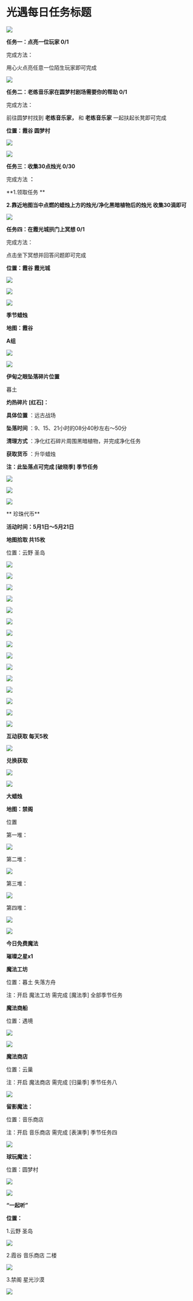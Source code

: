 # 光遇每日任务标题
![](https://img.166.net/reunionpub/1_kol_20250521_8172e63720f2e5e33129be555f19fb18.jpeg)

**任务一：点亮一位玩家 0/1**

完成方法：

用心火点亮任意一位陌生玩家即可完成

![](https://img.166.net/reunionpub/1_kol_20250521_2d40ecb7b6cb4fbe5f2d55c05524fc33.jpeg)

 **任务二：老练音乐家在圆梦村剧场需要你的帮助 0/1**

完成方法：

前往圆梦村找到 **老练音乐家，** 和 **老练音乐家** 一起扶起长凳即可完成

 **位置：霞谷 圆梦村**

![](https://img.166.net/reunionpub/1_kol_20250521_45234bbf6d12ef34049467b9f87b783c.jpeg)

![](https://img.166.net/reunionpub/1_kol_20250521_daa6ff23ef1cfa839d7e15704cb50298.jpeg)

 **任务三：收集30点烛光 0/30**

完成方法 **：**

 **1.领取任务  **

 **2.靠近地图当中点燃的蜡烛上方的烛光/净化黑暗植物后的烛光 收集30滴即可**

![](https://img.166.net/reunionpub/1_kol_20250521_357e3551cdb5a094e9797ec12d56a1f7.jpeg)

 **任务四：在霞光城拱门上冥想 0/1**

完成方法：

点击坐下冥想并回答问题即可完成

 **位置：霞谷 霞光城**

![](https://img.166.net/reunionpub/1_kol_20250521_00491e0b2b76d1cc04d89c6c716a96c5.jpeg)

![](https://img.166.net/reunionpub/1_kol_20250521_4eff5c253b663f6d9dbb5dca47a375f3.jpeg)

![](https://img.166.net/reunionpub/ds/kol_server/20240717/003917-8p704dsqv9.png)

 **季节蜡烛**

 **地图：霞谷**

 **A组**

![](https://img.166.net/reunionpub/1_kol_20250521_ac041f47e25b1bd1825a4149241bb557.jpeg)

![](https://img.166.net/reunionpub/ds/kol_server/20240717/003917-8p704dsqv9.png)

 **伊甸之眼坠落碎片位置**

暮土

 **灼热碎片 [红石]：**

 **具体位置** ：远古战场

 **坠落时间** ：9、15、21小时的08分40秒左右～50分

 **清理方式** ：净化红石碎片周围黑暗植物，并完成净化任务

 **获取货币** ：升华蜡烛

 **注：此坠落点可完成  [破晓季] 季节任务**

![](https://img.166.net/reunionpub/1_kol_20250521_e70c8ca62b86951d427de24db12bfa06.png)

![](https://img.166.net/reunionpub/1_kol_20250521_94edea13d7889e86524413ba15584cf7.jpeg)

![](https://img.166.net/reunionpub/ds/kol_server/20240717/003917-8p704dsqv9.png)

  **  珍珠代币**

 **活动时间：5月1日～5月21日**

 **地图拾取  共15枚**

位置：云野 圣岛

![](https://img.166.net/reunionpub/1_kol_20250501_0e35e757e20b1cb1af0186c62e3cb66d.jpeg)

![](https://img.166.net/reunionpub/1_kol_20250501_54746b55a2a12035fc7d85df1d0fe020.jpeg)

![](https://img.166.net/reunionpub/1_kol_20250501_17cf4ce68839850af6e3af4c9083e148.jpeg)

![](https://img.166.net/reunionpub/1_kol_20250501_fef731e8fb3060c1253e91f98ccbc413.jpeg)

![](https://img.166.net/reunionpub/1_kol_20250501_a9b607f8dce6aa8b4e63da506ed27eae.jpeg)

![](https://img.166.net/reunionpub/1_kol_20250501_9828f0a7fb0233f1a729b90e26b08898.jpeg)

![](https://img.166.net/reunionpub/1_kol_20250501_91ae41c84a8a23ceb31639eea075db7c.jpeg)

![](https://img.166.net/reunionpub/1_kol_20250501_ecc2b217dc4de71a4ce1e1e035432032.jpeg)

![](https://img.166.net/reunionpub/1_kol_20250501_6edda57f2fc9cde91d2137fb9581dd06.jpeg)

![](https://img.166.net/reunionpub/1_kol_20250501_71bbd8e30e9b5f5849b9a5b547d3b43e.jpeg)

![](https://img.166.net/reunionpub/1_kol_20250501_6792268d348c1b5a6d68d49d69b8b65f.jpeg)

![](https://img.166.net/reunionpub/1_kol_20250501_ba87235759d08f22771c42d257be1216.jpeg)

![](https://img.166.net/reunionpub/1_kol_20250501_61aa797b05d0ca9c798d254badebab26.jpeg)

![](https://img.166.net/reunionpub/1_kol_20250501_518aec237d38333c3e4079c172fa8a9a.jpeg)

![](https://img.166.net/reunionpub/1_kol_20250501_bd67c9800eb8950991bf70ef35a893ec.jpeg)

 **互动获取   每天5枚**

![](https://img.166.net/reunionpub/1_kol_20250521_54955be0feb5349f7401e6ee3e21ed4c.jpeg)

 **兑换获取**

![](https://img.166.net/reunionpub/1_kol_20250501_653cfa8a574a1f68b837ac1c54d3dbcd.jpeg)

![](https://img.166.net/reunionpub/ds/kol_server/20240717/003917-8p704dsqv9.png)

 **大蜡烛**

 **地图：禁阁**

位置

第一堆：

**![](https://img.166.net/reunionpub/1_kol_20250408_a9a7865497a738b316737e60d984c74e.jpeg)**

第二堆：

**![](https://img.166.net/reunionpub/1_kol_20250408_34400afeed8ebae100a06ecd2a16298c.jpeg)**

第三堆：

**![](https://img.166.net/reunionpub/1_kol_20250408_2db56fcc7615a3587278ccad463ce655.jpeg)**

第四堆：

**![](https://img.166.net/reunionpub/1_kol_20250408_c0fceeb8429ea44fa85a142e1907dd70.jpeg)**

**![](https://img.166.net/reunionpub/ds/kol_server/20250408/234652-isrld5t4eh.png)**

 **今日免费魔法**

 **璀璨之星x1**

 **魔法工坊**

位置：暮土 失落方舟

注：开启 魔法工坊 需完成 [魔法季] 全部季节任务

 **魔法商船**

位置：遇境

**![](https://img.166.net/reunionpub/1_kol_20250408_5511f791bebe9a7afb43cad8b4b35045.png)**

**![](https://img.166.net/reunionpub/1_kol_20250408_53593ee02a644830538ffd21aa9465f4.jpeg)**

 **魔法商店**

位置：云巢

注：开启 魔法商店 需完成 [归巢季] 季节任务八

**![](https://img.166.net/reunionpub/1_kol_20250408_fd4e2e2b4539d8f45333fc1124b9813e.jpeg)**

 **留影魔法：**

位置：音乐商店

注：开启 音乐商店 需完成 [表演季] 季节任务四

**![](https://img.166.net/reunionpub/1_kol_20241114_df085ae1ffe6124a91be894305a75b54.jpeg)**

 **球玩魔法：**

位置：圆梦村

![](https://img.166.net/reunionpub/1_kol_20241114_fe7f834ee8d5f2e2abc828a14fa10870.png)

![](https://img.166.net/reunionpub/ds/kol_server/20240717/003917-8p704dsqv9.png)

 **“一起听”**

 **位置：**

1.云野 圣岛

![](https://img.166.net/reunionpub/1_kol_20241114_d3ab2a60b74e81a2f1ca25e32a872077.jpeg)

2.霞谷 音乐商店 二楼

![](https://img.166.net/reunionpub/1_kol_20241114_c847c1ccc28766421e8613dde03b97b5.jpeg)

3.禁阁 星光沙漠

![](https://img.166.net/reunionpub/1_kol_20241114_b3ef53b52de5968f0c39b6831ceed2e1.png)

